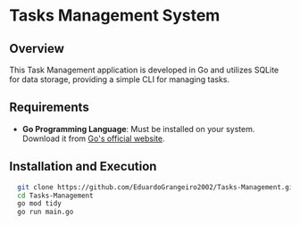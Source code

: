 # Tasks Management System

## Overview

This Task Management application is developed in Go and utilizes SQLite for data storage, providing a simple CLI for managing tasks.

## Requirements

- **Go Programming Language**: Must be installed on your system. Download it from [Go's official website](https://golang.org/dl/).

## Installation and Execution

```bash
  git clone https://github.com/EduardoGrangeiro2002/Tasks-Management.git
  cd Tasks-Management
  go mod tidy
  go run main.go
